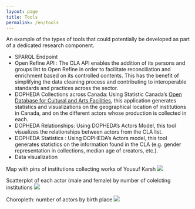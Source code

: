 ```yaml
---
layout: page
title: Tools
permalink: /en/tools
---
```


An example of the types of tools that could potentially be developed as part of a dedicated research component.

- SPARQL Endpoint
- Open Refine API : The CLA API enables the addition of its persons and groups list to Open Refine in order to facilitate reconciliation and enrichment based on its controlled contents. This has the benefit of simplifying the data cleaning process and contributing to interoperable standards and practices across the sector. 
- DOPHEDA Collections across Canada: Using Statistic Canada’s [Open Database for Cultural and Arts Facilities](https://www150.statcan.gc.ca/n1/pub/71-607-x/71-607-x2020014-eng.htm), this application generates statistics and visualizations on the geographical location of institutions in Canada, and on the different actors whose production is collected in each. 
- DOPHEDA Relationships: Using DOPHEDA’s Actors Model, this tool visualizes the relationships between actors from the CLA list. 
- DOPHEDA Statistics : Using DOPHEDA’s Actors model, this tool generates statistics on the information found in the CLA (e.g. gender representation in collections, median age of creators, etc.).
- Data visualization

Map with pins of institutions collecting works of Yousuf Karsh
![](/consolidated_list_of_actors/images/0001_100-map.jpg)

Scatterplot of each actor (male and female) by number of colelcting institutions
![](/consolidated_list_of_actors/images/data-viz-2.jpg)

Choropleth: number of actors by birth place
![](/consolidated_list_of_actors/images/data-viz-3.jpg)